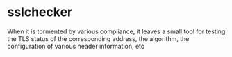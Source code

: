 # sslchecker
When it is tormented by various compliance, it leaves a small tool for testing the TLS status of the corresponding address, the algorithm, the configuration of various header information, etc